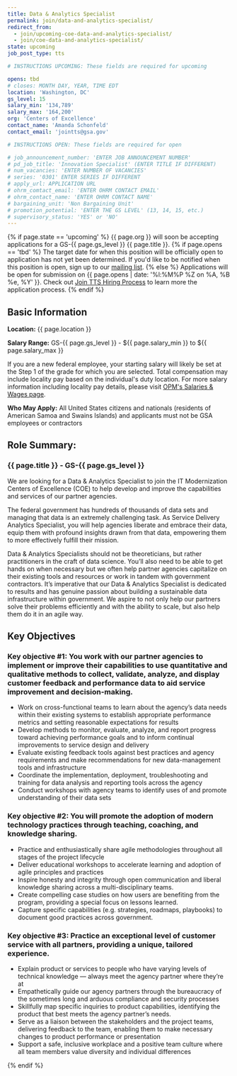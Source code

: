 ```yaml
---
title: Data & Analytics Specialist
permalink: join/data-and-analytics-specialist/
redirect_from:
  - join/upcoming-coe-data-and-analytics-specialist/
  - join/coe-data-and-analytics-specialist/
state: upcoming
job_post_type: tts

# INSTRUCTIONS UPCOMING: These fields are required for upcoming

opens: tbd
# closes: MONTH DAY, YEAR, TIME EDT
location: 'Washington, DC'
gs_level: 15
salary_min: '134,789'
salary_max: '164,200'
org: 'Centers of Excellence'
contact_name: 'Amanda Schonfeld'
contact_email: 'jointts@gsa.gov'

# INSTRUCTIONS OPEN: These fields are required for open

# job_announcement_number: 'ENTER JOB ANNOUNCEMENT NUMBER'
# pd_job_title: 'Innovation Specialist' (ENTER TITLE IF DIFFERENT)
# num_vacancies: 'ENTER NUMBER OF VACANCIES'
# series: '0301' ENTER SERIES IF DIFFERENT
# apply_url: APPLICATION URL
# ohrm_comtact_email: 'ENTER OHRM CONTACT EMAIL'
# ohrm_contact_name: 'ENTER OHRM CONTACT NAME'
# bargaining_unit: 'Non Bargaining Unit'
# promotion_potential: 'ENTER THE GS LEVEL' (13, 14, 15, etc.)
# supervisory_status: 'YES' or 'NO'
---
```


{% if page.state == 'upcoming' %}
{{ page.org }} will soon be accepting applications for a GS-{{ page.gs_level }} {{ page.title }}.
{% if page.opens == 'tbd' %}
The target date for when this position will be officially open to application has not yet been determined. If you'd like to be notified when this position is open, sign up to our [mailing list](https://goo.gl/forms/QMbyPse8f4rfnZ9z2).
{% else %}
Applications will be open for submission on {{ page.opens | date: '%l:%M%P %Z on %A, %B %e, %Y' }}. Check out [Join TTS Hiring Process]({{site.baseurl}}/hiring-process/) to learn more the application process.
{% endif %}

## Basic Information

**Location:**
{{ page.location }}

**Salary Range:**
GS-{{ page.gs_level }} - ${{ page.salary_min }} to ${{ page.salary_max }}

If you are a new federal employee, your starting salary will likely be set at the Step 1 of the grade for which you are selected. Total compensation may include locality pay based on the individual's duty location. For more salary information including locality pay details, please visit [OPM's Salaries & Wages page](https://www.opm.gov/policy-data-oversight/pay-leave/salaries-wages/). 

**Who May Apply:**
All United States citizens and nationals (residents of American Samoa and Swains Islands) and applicants must not be GSA
employees or contractors

## Role Summary:

### {{ page.title }} - GS-{{ page.gs_level }}

We are looking for a Data & Analytics Specialist to join the IT Modernization Centers of Excellence (COE) to help develop and improve the capabilities and services of our partner agencies.

The federal government has hundreds of thousands of data sets and managing that data is an extremely challenging task. As Service Delivery Analytics Specialist, you will help agencies liberate and embrace their data, equip them with profound insights drawn from that data, empowering them to more effectively fulfill their mission.

Data & Analytics Specialists should not be theoreticians, but rather practitioners in the craft of data science. You’ll also need to be able to get hands on when necessary but we often help partner agencies capitalize on their existing tools and resources or work in tandem with government contractors. It’s imperative that our Data & Analytics Specialist is dedicated to results and has genuine passion about building a sustainable data infrastructure within government. We aspire to not only help our partners solve their problems efficiently and with the ability to scale, but also help them do it in an agile way.

## Key Objectives

### Key objective #1: You work with our partner agencies to implement or improve their capabilities to use quantitative and qualitative methods to collect, validate, analyze, and display customer feedback and performance data to aid service improvement and decision-making.

- Work on cross-functional teams to learn about the agency’s data needs within their existing systems to establish appropriate performance metrics and setting reasonable expectations for results
- Develop methods to monitor, evaluate, analyze, and report progress toward achieving performance goals and to inform continual improvements to service design and delivery
- Evaluate existing feedback tools against best practices and agency requirements and make recommendations for new data-management tools and infrastructure
- Coordinate the implementation, deployment, troubleshooting and training for data analysis and reporting tools across the agency
- Conduct workshops with agency teams to identify uses of and promote understanding of their data sets

### Key objective #2: You will promote the adoption of modern technology practices through teaching, coaching, and knowledge sharing.

- Practice and enthusiastically share agile methodologies throughout all stages of the project lifecycle
- Deliver educational workshops to accelerate learning and adoption of agile principles and practices
- Inspire honesty and integrity through open communication and liberal knowledge sharing across a multi-disciplinary teams.
- Create compelling case studies on how users are benefiting from the program, providing a special focus on lessons learned.
- Capture specific capabilities (e.g. strategies, roadmaps, playbooks) to document good practices across government.

### Key objective #3: Practice an exceptional level of customer service with all partners, providing a unique, tailored experience.

- Explain product or services to people who have varying levels of technical knowledge — always meet the agency partner where they’re at
- Empathetically guide our agency partners through the bureaucracy of the sometimes long and arduous compliance and security processes
- Skillfully map specific inquiries to product capabilities, identifying the product that best meets the agency partner’s needs.
- Serve as a liaison between the stakeholders and the project teams, delivering feedback to the team, enabling them to make necessary changes to product performance or presentation
- Support a safe, inclusive workplace and a positive team culture where all team members value diversity and individual differences

{% endif %}
